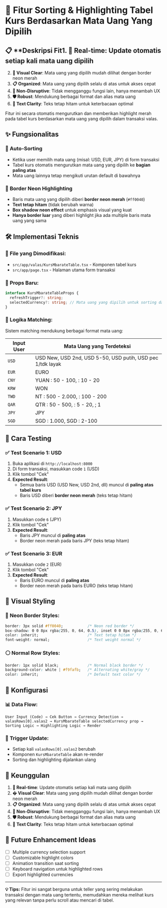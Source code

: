 # 🎯 Fitur Sorting & Highlighting Tabel Kurs Berdasarkan Mata Uang Yang Dipilih

## 📋 **Deskripsi Fit1. **🎯 Real-time**: Update otomatis setiap kali mata uang dipilih
2. **👀 Visual Clear**: Mata uang yang dipilih mudah dilihat dengan border neon merah
3. **📋 Organized**: Mata uang yang dipilih selalu di atas untuk akses cepat
4. **🔄 Non-Disruptive**: Tidak mengganggu fungsi lain, hanya menambah UX
5. **🛡️ Robust**: Mendukung berbagai format dan alias mata uang
6. **📝 Text Clarity**: Teks tetap hitam untuk keterbacaan optimal

Fitur ini secara otomatis mengurutkan dan memberikan highlight merah pada tabel kurs berdasarkan mata uang yang dipilih dalam transaksi valas.

## ✨ **Fungsionalitas**

### 🔄 **Auto-Sorting**
- Ketika user memilih mata uang (misal: USD, EUR, JPY) di form transaksi
- Tabel kurs otomatis mengurutkan mata uang yang dipilih ke **bagian paling atas**
- Mata uang lainnya tetap mengikuti urutan default di bawahnya

### 🎨 **Border Neon Highlighting**
- Baris mata uang yang dipilih diberi **border neon merah** (`#ff0040`)
- **Text tetap hitam** (tidak berubah warna)
- **Box shadow neon effect** untuk emphasis visual yang kuat
- **Hanya border luar** yang diberi highlight jika ada multiple baris mata uang yang sama

## 🛠 **Implementasi Teknis**

### 📂 **File yang Dimodifikasi:**
- `src/app/valas/KursMbarateTable.tsx` - Komponen tabel kurs
- `src/app/page.tsx` - Halaman utama form transaksi

### 🔧 **Props Baru:**
```typescript
interface KursMbarateTableProps {
  refreshTrigger?: string;
  selectedCurrency?: string; // Mata uang yang dipilih untuk sorting dan highlighting
}
```

### 🎯 **Logika Matching:**
Sistem matching mendukung berbagai format mata uang:

| Input User | Mata Uang yang Terdeteksi |
|------------|---------------------------|
| `USD` | USD New, USD 2nd, USD 5-50, USD putih, USD pec 1/tdk layak |
| `EUR` | EURO |
| `CNY` | YUAN : 50 - 100, : 10 - 20 |
| `KRW` | WON |
| `TWD` | NT : 500 - 2.000, : 100 - 200 |
| `QAR` | QTR : 50 - 500, : 5 - 20, ; 1 |
| `JPY` | JPY |
| `SGD` | SGD : 1.000, SGD : 2-100 |

## 🧪 **Cara Testing**

### ✅ **Test Scenario 1: USD**
1. Buka aplikasi di `http://localhost:8000`
2. Di form transaksi, masukkan code `1` (USD)
3. Klik tombol "Cek"
4. **Expected Result**: 
   - Semua baris USD (USD New, USD 2nd, dll) muncul di **paling atas tabel kurs**
   - Baris USD diberi **border neon merah** (teks tetap hitam)

### ✅ **Test Scenario 2: JPY**
1. Masukkan code `6` (JPY)
2. Klik tombol "Cek"
3. **Expected Result**:
   - Baris JPY muncul di **paling atas**
   - Border neon merah pada baris JPY (teks tetap hitam)

### ✅ **Test Scenario 3: EUR**
1. Masukkan code `2` (EUR)
2. Klik tombol "Cek"
3. **Expected Result**:
   - Baris EURO muncul di **paling atas**
   - Border neon merah pada baris EURO (teks tetap hitam)

## 🎨 **Visual Styling**

### 🔴 **Neon Border Styles:**
```css
border: 3px solid #ff0040;           /* Neon red border */
box-shadow: 0 0 8px rgba(255, 0, 64, 0.5), inset 0 0 8px rgba(255, 0, 64, 0.1); /* Neon glow effect */
color: inherit;                      /* Text tetap hitam */
font-weight: normal;                 /* Text weight normal */
```

### ⚪ **Normal Row Styles:**
```css
border: 1px solid black;             /* Normal black border */
background-color: white | #f9fafb;   /* Alternating white/gray */
color: inherit;                      /* Default text color */
```

## 🔧 **Konfigurasi**

### 📊 **Data Flow:**
```
User Input (Code) → Cek Button → Currency Detection → 
valasRows[0].valas2 → KursMbarateTable selectedCurrency prop → 
Sorting Logic → Highlighting Logic → Render
```

### 🎯 **Trigger Update:**
- Setiap kali `valasRows[0].valas2` berubah
- Komponen `KursMbarateTable` akan re-render
- Sorting dan highlighting dijalankan ulang

## 🚀 **Keunggulan**

1. **🎯 Real-time**: Update otomatis setiap kali mata uang dipilih
2. **� Visual Clear**: Mata uang yang dipilih mudah dilihat dengan border neon merah
3. **📋 Organized**: Mata uang yang dipilih selalu di atas untuk akses cepat
4. **🔄 Non-Disruptive**: Tidak mengganggu fungsi lain, hanya menambah UX
5. **🛡️ Robust**: Mendukung berbagai format dan alias mata uang
6. **📝 Text Clarity**: Teks tetap hitam untuk keterbacaan optimal

## 🔮 **Future Enhancement Ideas**

- [ ] Multiple currency selection support
- [ ] Customizable highlight colors
- [ ] Animation transition saat sorting
- [ ] Keyboard navigation untuk highlighted rows
- [ ] Export highlighted currencies

---

**💡 Tips:** Fitur ini sangat berguna untuk teller yang sering melakukan transaksi dengan mata uang tertentu, memudahkan mereka melihat kurs yang relevan tanpa perlu scroll atau mencari di tabel.
